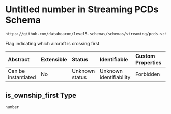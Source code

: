 # Untitled number in Streaming PCDs Schema

```txt
https://github.com/databeacon/level5-schemas/schemas/streaming/pcds.schema.json#/properties/is_ownship_first
```

Flag indicating which aircraft is crossing first

| Abstract            | Extensible | Status         | Identifiable            | Custom Properties | Additional Properties | Access Restrictions | Defined In                                                                        |
| :------------------ | :--------- | :------------- | :---------------------- | :---------------- | :-------------------- | :------------------ | :-------------------------------------------------------------------------------- |
| Can be instantiated | No         | Unknown status | Unknown identifiability | Forbidden         | Allowed               | none                | [pcds.schema.json\*](../../out/streaming/pcds.schema.json "open original schema") |

## is\_ownship\_first Type

`number`
